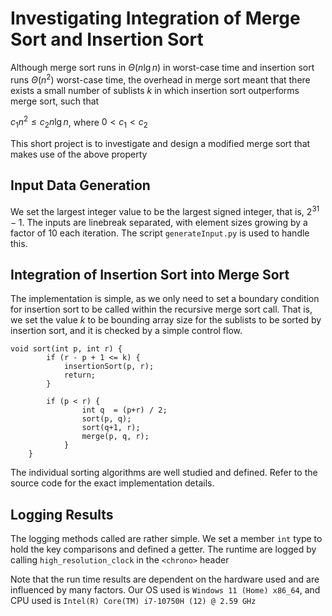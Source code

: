 # Investigating Integration of Merge Sort and Insertion Sort

Although merge sort runs in $\Theta(n\lg{n})$ in worst-case time and insertion sort runs $\Theta(n^2)$ worst-case time, the overhead in merge sort meant that there exists a small number of sublists $k$ in which insertion sort outperforms merge sort, such that

$c_1n^2 \leq c_2n\lg{n}$, where $0 < c_1 < c_2$

This short project is to investigate and design a modified merge sort that makes use of the above property

## Input Data Generation

We set the largest integer value to be the largest signed integer, that is, $2^{31}-1$. The inputs are linebreak separated, with element sizes growing by a factor of 10 each iteration. The script `generateInput.py` is used to handle this. 

## Integration of Insertion Sort into Merge Sort

The implementation is simple, as we only need to set a boundary condition for insertion sort to be called within the recursive merge sort call. That is, we set the value $k$ to be bounding array size for the sublists to be sorted by insertion sort, and it is checked by a simple control flow.

```
void sort(int p, int r) {
		if (r - p + 1 <= k) { 
			insertionSort(p, r);
			return;
		}
		
		if (p < r) {
				int q  = (p+r) / 2;
				sort(p, q);
				sort(q+1, r);
				merge(p, q, r);
			}
	}
```

The individual sorting algorithms are well studied and defined. Refer to the source code for the exact implementation details.

## Logging Results

The logging methods called are rather simple. We set a member `int` type to hold the key comparisons and defined a getter. The runtime are logged by calling `high_resolution_clock` in the `<chrono>` header

Note that the run time results are dependent on the hardware used and are influenced by many factors. Our OS used is `Windows 11 (Home) x86_64`, and CPU used is `Intel(R) Core(TM) i7-10750H (12) @ 2.59 GHz`
